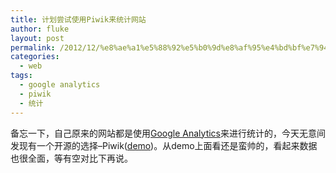 ```yaml
---
title: 计划尝试使用Piwik来统计网站
author: fluke
layout: post
permalink: /2012/12/%e8%ae%a1%e5%88%92%e5%b0%9d%e8%af%95%e4%bd%bf%e7%94%a8piwik%e6%9d%a5%e7%bb%9f%e8%ae%a1%e7%bd%91%e7%ab%99/
categories:
  - web
tags:
  - google analytics
  - piwik
  - 统计
---
```


备忘一下，自己原来的网站都是使用[Google Analytics][1]来进行统计的，今天无意间发现有一个开源的选择–Piwik([demo][2])。从demo上面看还是蛮帅的，看起来数据也很全面，等有空对比下再说。

 [1]: http://www.google.com/analytics
 [2]: http://demo.piwik.org/index.php?module=CoreHome&action=index&idSite=7&period=day&date=yesterday#module=Dashboard&action=embeddedIndex&idSite=7&period=day&date=yesterday&idDashboard=1